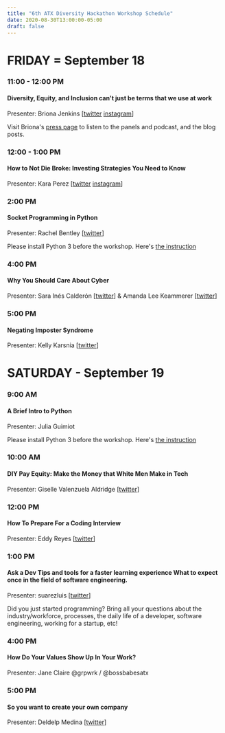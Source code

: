 ```yaml
---
title: "6th ATX Diversity Hackathon Workshop Schedule"
date: 2020-08-30T13:00:00-05:00
draft: false
---
```


# FRIDAY = September 18				
### 11:00 - 12:00 PM	
#### Diversity, Equity, and Inclusion can't just be terms that we use at work	

Presenter: Briona Jenkins [[twitter](https://twitter.com/brionajenkins) [instagram](https://www.instagram.com/brionajenkins)]	

Visit Briona's [press page](https://www.brionajenkins.com/press) to listen to the panels and podcast, and the blog posts.

### 12:00 - 1:00 PM	
#### How to Not Die Broke: Investing Strategies You Need to Know
Presenter: Kara Perez [[twitter](https://twitter.com/bravelygo) [instagram](https://www.instagram.com/webravelygo)]

### 2:00 PM	
#### Socket Programming in Python	
Presenter: Rachel Bentley [[twitter](https://twitter.com/rachiebytes)]
	
Please install Python 3 before the workshop. Here's [the instruction](https://wiki.python.org/moin/BeginnersGuide/Download)
 
### 4:00 PM	
#### Why You Should Care About Cyber	
Presenter: Sara Inés Calderón [[twitter](https://twitter.com/sarachicad)] & Amanda Lee Keammerer [[twitter](https://twitter.com/amandaktx)]
 		
### 5:00 PM	
#### Negating Imposter Syndrome	
Presenter: Kelly Karsnia [[twitter](https://twitter.com/therockynash)]	


# SATURDAY - September 19				
### 9:00 AM	
#### A Brief Intro to Python	
Presenter: Julia Guimiot

Please install Python 3 before the workshop. Here's [the instruction](https://wiki.python.org/moin/BeginnersGuide/Download)

### 10:00 AM	
#### DIY Pay Equity: Make the Money that White Men Make in  Tech 	
Presenter: Giselle Valenzuela Aldridge 	[[twitter](https://twitter.com/gisellevalenz)] 	

### 12:00 PM	
#### How To Prepare For a Coding Interview	
Presenter: Eddy Reyes [[twitter](https://twitter.com/0x000edd1e)]

### 1:00 PM	
#### Ask a Dev Tips and tools for a faster learning experience What to expect once in the field of software engineering.	
Presenter: suarezluis	[[twitter](https://twitter.com/suarezluis)]

Did you just started programming? Bring all your questions about the industry/workforce, processes, the daily life of a developer, software engineering, working for a startup, etc!
					
### 4:00 PM	
#### How Do Your Values Show Up In Your Work?	
Presenter: Jane Claire	@grpwrk / @bossbabesatx		
### 5:00 PM	
#### So you want to create your own company	
Presenter: Deldelp Medina	[[twitter](https://twitter.com/deldelp)]	


